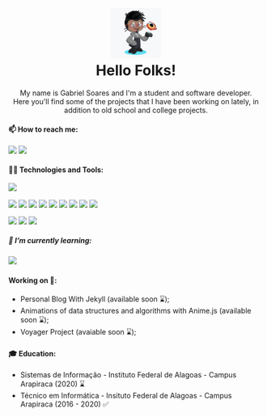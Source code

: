 
<h1 align="center">
<img src="./img/octocat.png" width="100px"><br>
Hello Folks!
</h1>

<p align="center">
My name is Gabriel Soares and I'm a student and software developer.<br/>
Here you'll find some of the projects that I have been working on lately, in addition to old school and college projects.
</p>

#### 📫 How to reach me:
![](https://img.shields.io/badge/mail.gabrielsoares@gmail.com-F74141?style=for-the-badge&logoColor=white&logo=gmail&link=mailto:mail.gabrielsoares@gmail.com)
![](https://img.shields.io/badge/Gabriel%20Soares-0e76a8?style=for-the-badge&logo=Linkedin&link=https://www.linkedin.com/in/eugabrielsoares/)

#### 🤹🏻 Technologies and Tools:
![](https://github-readme-stats.vercel.app/api/top-langs/?username=gabrielsoaresdev&show_icons=true&layout=compact)<br>

![](https://img.shields.io/badge/Java-F74141?style=flat&logo=Java)
![](https://img.shields.io/badge/C%23-3B0094?style=flat)
![](https://img.shields.io/badge/Dart-2BB1EE?style=flat&logo=Dart)
![](https://img.shields.io/badge/HTML5-E96228?style=flat&logo=HTML5&logoColor=white)
![](https://img.shields.io/badge/CSS3-2862E9?style=flat&logo=CSS3&logoColor=white)
![](https://img.shields.io/badge/JavaScript-968220?style=flat&logo=JavaScript&logoColor=white)
![](https://img.shields.io/badge/C-blue?style=flat)
![](https://img.shields.io/badge/Python-002750?style=flat&logo=Python&logoColor=white)
![](https://img.shields.io/badge/PHP-6F73A7?style=flat&logo=PHP&logoColor=white)

![](https://img.shields.io/badge/Unity-black?style=flat&logo=Unity)
![](https://img.shields.io/badge/Android%20-3BD481?style=flat&logoColor=white&logo=Android)
![](https://img.shields.io/badge/MySQL-1D4A65?style=flat&logoColor=white&logo=MySQL)

##### 🌱 I’m currently learning:
![](https://img.shields.io/badge/C++-blue?style=flat)

#### Working on 🚀:
- Personal Blog With Jekyll (available soon ⌛);
- Animations of data structures and algorithms with Anime.js (available soon ⌛);
- Voyager Project (avaiable soon ⌛);

#### 🎓 Education:
- Sistemas de Informação - Instituto Federal de Alagoas - Campus Arapiraca (2020) ⌛
- Técnico em Informática - Insituto Federal de Alagoas - Campus Arapiraca (2016 - 2020) ✅
<!--
**gabrielsoaresdev/gabrielsoaresdev** is a ✨ _special_ ✨ repository because its `README.md` (this file) appears on your GitHub profile.

Here are some ideas to get you started:

- 🔭 I’m currently working on ...
- 🌱 I’m currently learning ...
- 👯 I’m looking to collaborate on ...
- 🤔 I’m looking for help with ...
- 💬 Ask me about ...
- 📫 How to reach me: ...
- 😄 Pronouns: ...
- ⚡ Fun fact: ...
-->

